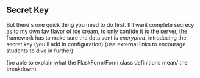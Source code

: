 
Secret Key
----------
But there's one quick thing you need to do first. If I want complete secrecy as to my own fav flavor of ice cream, to only confide it to the server, the framework has to make sure the data sent is *encrypted*. introducing the secret key (you'll add in configuration)
(use external links to encourage students to dive in further)

(be able to explain what the FlaskForm/Form class definitions mean/ the breakdown)
